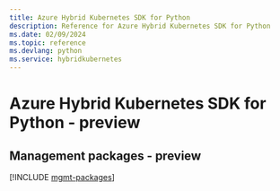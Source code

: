 ```yaml
---
title: Azure Hybrid Kubernetes SDK for Python
description: Reference for Azure Hybrid Kubernetes SDK for Python
ms.date: 02/09/2024
ms.topic: reference
ms.devlang: python
ms.service: hybridkubernetes
---
```

# Azure Hybrid Kubernetes SDK for Python - preview

## Management packages - preview
[!INCLUDE [mgmt-packages](hybrid-kubernetes-mgmt-index.md)]